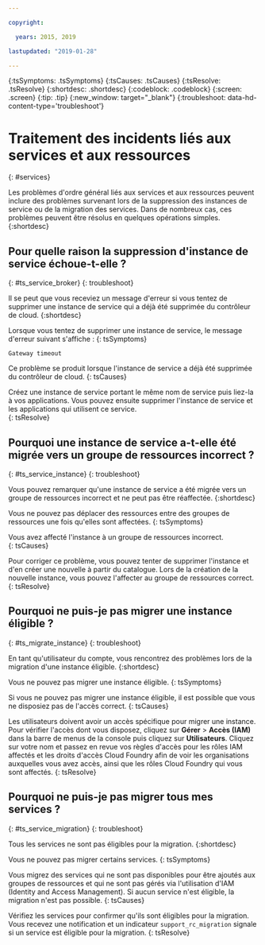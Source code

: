 ```yaml
---

copyright:

  years: 2015, 2019

lastupdated: "2019-01-28"

---
```



{:tsSymptoms: .tsSymptoms}
{:tsCauses: .tsCauses}
{:tsResolve: .tsResolve}
{:shortdesc: .shortdesc}
{:codeblock: .codeblock}
{:screen: .screen}
{:tip: .tip}
{:new_window: target="_blank"}
{:troubleshoot: data-hd-content-type='troubleshoot'}


# Traitement des incidents liés aux services et aux ressources
{: #services}

Les problèmes d'ordre général liés aux services et aux ressources peuvent inclure des problèmes survenant lors de la suppression des instances de service ou de la migration des services. Dans de nombreux cas, ces problèmes peuvent être résolus en quelques opérations simples.
{:shortdesc}

## Pour quelle raison la suppression d'instance de service échoue-t-elle ?
{: #ts_service_broker}
{: troubleshoot}

Il se peut que vous receviez un message d'erreur si vous tentez de supprimer une instance de service qui a déjà été supprimée du contrôleur de cloud.
{:shortdesc}

Lorsque vous tentez de supprimer une instance de service, le message d'erreur suivant s'affiche :
{: tsSymptoms}

`Gateway timeout`

Ce problème se produit lorsque l'instance de service a déjà été supprimée du contrôleur de cloud.
{: tsCauses}

Créez une instance de service portant le même nom de service puis liez-la à vos applications. Vous pouvez ensuite supprimer l'instance de service et les applications qui utilisent ce service.   
{: tsResolve}

## Pourquoi une instance de service a-t-elle été migrée vers un groupe de ressources incorrect ? 
{: #ts_service_instance}
{: troubleshoot}

Vous pouvez remarquer qu'une instance de service a été migrée vers un groupe de ressources incorrect et ne peut pas être réaffectée. 
{:shortdesc}

Vous ne pouvez pas déplacer des ressources entre des groupes de ressources une fois qu'elles sont affectées.
{: tsSymptoms}

Vous avez affecté l'instance à un groupe de ressources incorrect.  
{: tsCauses}

Pour corriger ce problème, vous pouvez tenter de supprimer l'instance et d'en créer une nouvelle à partir du catalogue. Lors de la création de la nouvelle instance, vous pouvez l'affecter au groupe de ressources correct.
{: tsResolve}

## Pourquoi ne puis-je pas migrer une instance éligible ?
{: #ts_migrate_instance}
{: troubleshoot}

En tant qu'utilisateur du compte, vous rencontrez des problèmes lors de la migration d'une instance éligible. 
{:shortdesc}

Vous ne pouvez pas migrer une instance éligible. 
{: tsSymptoms}

Si vous ne pouvez pas migrer une instance éligible, il est possible que vous ne disposiez pas de l'accès correct. 
{: tsCauses}

Les utilisateurs doivent avoir un accès spécifique pour migrer une instance. Pour vérifier l'accès dont vous disposez, cliquez sur **Gérer** &gt; **Accès (IAM)** dans la barre de menus de la console puis cliquez sur **Utilisateurs**. Cliquez sur votre nom et passez en revue vos règles d'accès pour les rôles IAM affectés et les droits d'accès Cloud Foundry afin de voir les organisations auxquelles vous avez accès, ainsi que les rôles Cloud Foundry qui vous sont affectés. 
{: tsResolve}

## Pourquoi ne puis-je pas migrer tous mes services ?
{: #ts_service_migration}
{: troubleshoot}

Tous les services ne sont pas éligibles pour la migration. 
{:shortdesc}

Vous ne pouvez pas migrer certains services. 
{: tsSymptoms}

Vous migrez des services qui ne sont pas disponibles pour être ajoutés aux groupes de ressources et qui ne sont pas gérés via l'utilisation d'IAM (Identity and Access Management). Si aucun service n'est éligible, la migration n'est pas possible. 
{: tsCauses}

Vérifiez les services pour confirmer qu'ils sont éligibles pour la migration. Vous recevez une notification et un indicateur `support_rc_migration` signale si un service est éligible pour la migration.
{: tsResolve}
